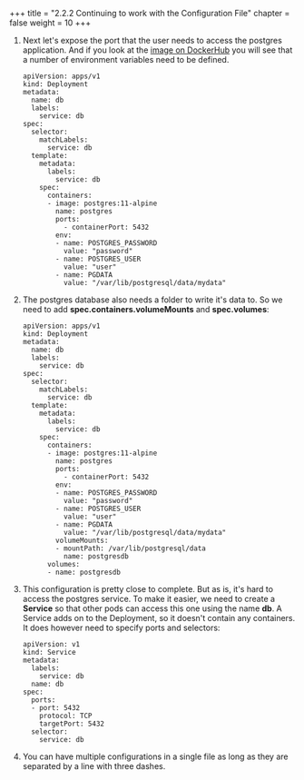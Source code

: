 +++
title = "2.2.2 Continuing to work with the Configuration File"
chapter = false
weight = 10
+++


1.  Next let's expose the port that the user needs to access the postgres application. And if you look at the [image on DockerHub](https://hub.docker.com/_/postgres) you will see that a number of environment variables need to be defined. 

    ```
    apiVersion: apps/v1
    kind: Deployment
    metadata:
      name: db
      labels:
        service: db
    spec:
      selector:
        matchLabels:
          service: db
      template:
        metadata:
          labels:
            service: db
        spec:
          containers:
          - image: postgres:11-alpine
            name: postgres
            ports:
              - containerPort: 5432
            env:
            - name: POSTGRES_PASSWORD
              value: "password"
            - name: POSTGRES_USER
              value: "user"  
            - name: PGDATA
              value: "/var/lib/postgresql/data/mydata"
    ```

1.  The postgres database also needs a folder to write it's data to. So we need to add **spec.containers.volumeMounts** and **spec.volumes**:

    ```
    apiVersion: apps/v1
    kind: Deployment
    metadata:
      name: db
      labels:
        service: db
    spec:
      selector:
        matchLabels:
          service: db
      template:
        metadata:
          labels:
            service: db
        spec:
          containers:
          - image: postgres:11-alpine
            name: postgres
            ports:
              - containerPort: 5432
            env:
            - name: POSTGRES_PASSWORD
              value: "password"
            - name: POSTGRES_USER
              value: "user"  
            - name: PGDATA
              value: "/var/lib/postgresql/data/mydata"
            volumeMounts:
            - mountPath: /var/lib/postgresql/data
              name: postgresdb 
          volumes:
          - name: postgresdb
    ```

1.  This configuration is pretty close to complete. But as is, it's hard to access the postgres service. To make it easier, we need to create a **Service** so that other pods can access this one using the name **db**. A Service adds on to the Deployment, so it doesn't contain any containers. It does however need to specify ports and selectors:

    ```
    apiVersion: v1
    kind: Service
    metadata:
      labels:
        service: db 
      name: db
    spec:
      ports:
      - port: 5432
        protocol: TCP
        targetPort: 5432
      selector:
        service: db
    ```

1.  You can have multiple configurations in a single file as long as they are separated by a line with three dashes.